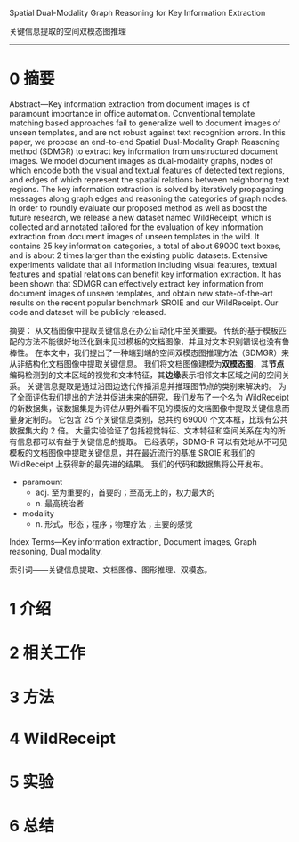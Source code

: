 
Spatial Dual-Modality Graph Reasoning for Key Information Extraction

关键信息提取的空间双模态图推理

_____

# 0 摘要

Abstract—Key information extraction from document images is of paramount importance in office automation. Conventional template matching based approaches fail to generalize well to document images of unseen templates, and are not robust against text recognition errors. In this paper, we propose an end-to-end Spatial Dual-Modality Graph Reasoning method (SDMGR) to extract key information from unstructured document images. We model document images as dual-modality graphs, nodes of which encode both the visual and textual features of detected text regions, and edges of which represent the spatial relations between neighboring text regions. The key information extraction is solved by iteratively propagating messages along graph edges and reasoning the categories of graph nodes. In order to roundly evaluate our proposed method as well as boost the future research, we release a new dataset named WildReceipt, which is collected and annotated tailored for the evaluation of key information extraction from document images of unseen templates in the wild. It contains 25 key information categories, a total of about 69000 text boxes, and is about 2 times larger than the existing public datasets. Extensive experiments validate that all information including visual features, textual features and spatial relations can benefit key information extraction. It has been shown that SDMGR can effectively extract key information from document images of unseen templates, and obtain new state-of-the-art results on the recent popular benchmark SROIE and our WildReceipt. Our code and dataset will be publicly released.

摘要：
从文档图像中提取关键信息在办公自动化中至关重要。
传统的基于模板匹配的方法不能很好地泛化到未见过模板的文档图像，并且对文本识别错误也没有鲁棒性。
在本文中，我们提出了一种端到端的空间双模态图推理方法（SDMGR）来从非结构化文档图像中提取关键信息。
我们将文档图像建模为**双模态图**，其**节点**编码检测到的文本区域的视觉和文本特征，其**边缘**表示相邻文本区域之间的空间关系。
关键信息提取是通过沿图边迭代传播消息并推理图节点的类别来解决的。
为了全面评估我们提出的方法并促进未来的研究，我们发布了一个名为 WildReceipt 的新数据集，该数据集是为评估从野外看不见的模板的文档图像中提取关键信息而量身定制的。
它包含 25 个关键信息类别，总共约 69000 个文本框，比现有公共数据集大约 2 倍。
大量实验验证了包括视觉特征、文本特征和空间关系在内的所有信息都可以有益于关键信息的提取。
已经表明，SDMG-R 可以有效地从不可见模板的文档图像中提取关键信息，并在最近流行的基准 SROIE 和我们的 WildReceipt 上获得新的最先进的结果。
我们的代码和数据集将公开发布。

- paramount
  - adj. 至为重要的，首要的；至高无上的，权力最大的
  - n. 最高统治者
- modality
  - n. 形式，形态；程序；物理疗法；主要的感觉

Index Terms—Key information extraction, Document images, Graph reasoning, Dual modality.

索引词——关键信息提取、文档图像、图形推理、双模态。

# 1 介绍



# 2 相关工作

# 3 方法

# 4 WildReceipt

# 5 实验

# 6 总结



